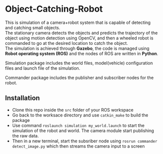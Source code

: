 # Object-Catching-Robot
This is simulation of a camera+robot system that is capable of detecting and catching small objects.<br>
The stationary camera detects the objects and predicts the trajectory of the object using motion detection using OpenCV, and then a wheeled robot is commanded to go at the desired location to catch the object.<br>
The simulation is achieved through **Gazebo**, the code is managed using **Robot operating system (ROS)** and the nodes of ROS are written in **Python**.

Simulation package includes the world files, model(vehicle) configuration files and launch file of the simulation.

Commander package includes the publisher and subscriber nodes for the robot.

## Installation
* Clone this repo inside the `src` folder of your ROS workspace
* Go back to the worksace directory and use `catkin_make` to build the package
* Use command `roslaunch simulation my_world.launch` to start the simulation of the robot and world. The camera module start publishing the raw data.
* Then in a new terminal, start the subsriber node using `rosrun commander detect_image.py` which then streams the camera input to a screen